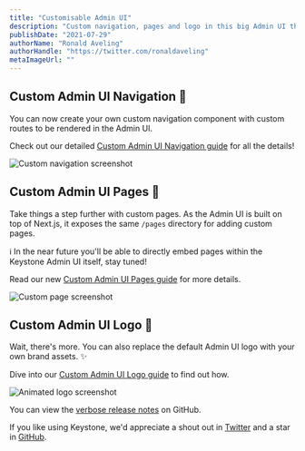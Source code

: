 ```yaml
---
title: "Customisable Admin UI"
description: "Custom navigation, pages and logo in this big Admin UI themed release."
publishDate: "2021-07-29"
authorName: "Ronald Aveling"
authorHandle: "https://twitter.com/ronaldaveling"
metaImageUrl: ""
---
```


## Custom Admin UI Navigation 🚏

You can now create your own custom navigation component with custom routes to be rendered in the Admin UI.

Check out our detailed [Custom Admin UI Navigation guide](https://keystonejs.com/docs/guides/custom-admin-ui-navigation) for all the details!

![Custom navigation screenshot](https://user-images.githubusercontent.com/737821/127438549-621da3c6-1201-495b-ad2a-73328b834262.png)

## Custom Admin UI Pages 📃

Take things a step further with custom pages. As the Admin UI is built on top of Next.js, it exposes the same `/pages` directory for adding custom pages.

ℹ️ In the near future you'll be able to directly embed pages within the
Keystone Admin UI itself, stay tuned!

Read our new [Custom Admin UI Pages guide](https://keystonejs.com/docs/guides/custom-admin-ui-pages) for more details.

![Custom page screenshot](https://user-images.githubusercontent.com/737821/127438536-68617646-805e-4031-aced-b2f12c4190fb.png)

## Custom Admin UI Logo 🚩

Wait, there's more. You can also replace the default Admin UI logo with your own brand assets. ✨

Dive into our [Custom Admin UI Logo guide](https://keystonejs.com/docs/guides/custom-admin-ui-logo) to find out how.

![Animated logo screenshot](https://user-images.githubusercontent.com/737821/127438961-40bc6ddd-e34a-497d-ac6a-c135e88324d1.gif)

You can view the [verbose release notes](https://github.com/keystonejs/keystone/releases/tag/2021-07-29) on GitHub.

If you like using Keystone, we'd appreciate a shout out in [Twitter](https://twitter.com/KeystoneJS) and a star in [GitHub](https://github.com/keystonejs/keystone).
